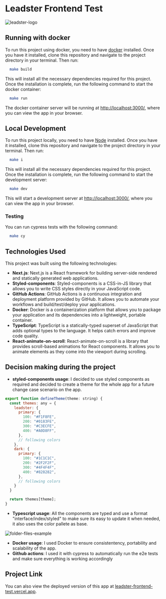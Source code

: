 # Leadster Frontend Test

![leadster-logo](https://leadster.com.br/img/leadster/leadster.svg)

## Running with docker

To run this project using docker, you need to have [docker](https://www.docker.com/) installed. Once you have it installed, clone this repository and navigate to the project directory in your terminal. Then run:

```bash
  make build
```

This will install all the necessary dependencies required for this project. Once the installation is complete, run the following command to start the docker container:

```bash
  make run
```

The docker container server will be running at [http://localhost:3000/](http://localhost:3000/), where you can view the app in your browser.

## Local Development

To run this project locally, you need to have [Node](https://nodejs.org/) installed. Once you have it installed, clone this repository and navigate to the project directory in your terminal. Then run:

```bash
  make i
```

This will install all the necessary dependencies required for this project. Once the installation is complete, run the following command to start the development server:

```bash
  make dev
```
This will start a development server at [http://localhost:3000/](http://localhost:3000/), where you can view the app in your browser.


### Testing
You can run cypress tests with the following command:

```bash
  make cy
```

## Technologies Used

This project was built using the following technologies:

- **Next.js**: Next.js is a React framework for building server-side rendered and statically generated web applications.
- **Styled-components**: Styled-components is a CSS-in-JS library that allows you to write CSS styles directly in your JavaScript code.
- **GitHub Actions**: GitHub Actions is a continuous integration and deployment platform provided by GitHub. It allows you to automate your workflows and build/test/deploy your applications.
- **Docker**: Docker is a containerization platform that allows you to package your application and its dependencies into a lightweight, portable container.
- **TypeScript**: TypeScript is a statically-typed superset of JavaScript that adds optional types to the language. It helps catch errors and improve code quality.
- **React-animate-on-scroll**: React-animate-on-scroll is a library that provides scroll-based animations for React components. It allows you to animate elements as they come into the viewport during scrolling.
  
## Decision making during the project
- **styled-components usage**: I decided to use styled components as required and decided to create a theme for the whole app for a future change case scenario on the app.
```javascript
export function defineTheme(theme: string) {
  const themes: any = {
    leadster: {
      primary: {
        100: "#F1F8FE",
        200: "#0183FE",
        300: "#C3ECFE",
        400: "#A0D8FF",
      },
      // following colors
    },
    dark: {
      primary: {
        100: "#1C1C1C",
        200: "#2F2F2F",
        300: "#4F4F4F",
        400: "#828282",
      },
      // following colors
    }
  }

  return themes[theme];
}
```
- **Typescript usage**: All the components are typed and use a format "interface/index/styled" to make sure its easy to update it when needed, it also uses the color pallete as base.

![folder-files-example](https://res.cloudinary.com/domwy2hmn/image/upload/v1688160709/Screenshot_20230630_183122_sf0aeq.png)

- **Docker usage**: I used Docker to ensure consistentency, portability and scalability of the app.
- **Github actions**: I used it with cypress to automatically run the e2e tests and make sure everything is working accordingly


## Project Link

You can also view the deployed version of this app at [leadster-frontend-test.vercel.app](https://leadster-frontend-test.vercel.app/).
